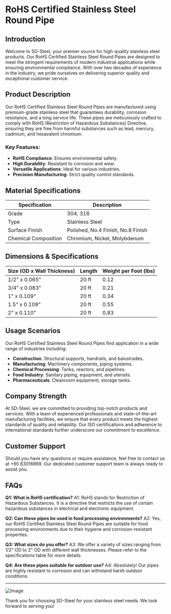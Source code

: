 # RoHS Certified Stainless Steel Round Pipe

## Introduction
Welcome to SD-Steel, your premier source for high-quality stainless steel products. Our RoHS Certified Stainless Steel Round Pipes are designed to meet the stringent requirements of modern industrial applications while ensuring environmental compliance. With over two decades of experience in the industry, we pride ourselves on delivering superior quality and exceptional customer service.

## Product Description
Our RoHS Certified Stainless Steel Round Pipes are manufactured using premium-grade stainless steel that guarantees durability, corrosion resistance, and a long service life. These pipes are meticulously crafted to comply with RoHS (Restriction of Hazardous Substances) Directive, ensuring they are free from harmful substances such as lead, mercury, cadmium, and hexavalent chromium.

### Key Features:
- **RoHS Compliance**: Ensures environmental safety.
- **High Durability**: Resistant to corrosion and wear.
- **Versatile Applications**: Ideal for various industries.
- **Precision Manufacturing**: Strict quality control standards.

## Material Specifications
| Specification | Description |
|---------------|-------------|
| Grade         | 304, 316    |
| Type          | Stainless Steel |
| Surface Finish | Polished, No.4 Finish, No.8 Finish |
| Chemical Composition | Chromium, Nickel, Molybdenum |

## Dimensions & Specifications
| Size (OD x Wall Thickness) | Length | Weight per Foot (lbs) |
|----------------------------|--------|-----------------------|
| 1/2" x 0.065"              | 20 ft   | 0.12                  |
| 3/4" x 0.083"              | 20 ft   | 0.21                  |
| 1" x 0.109"                | 20 ft   | 0.34                  |
| 1.5" x 0.109"              | 20 ft   | 0.55                  |
| 2" x 0.110"                | 20 ft   | 0.83                  |

## Usage Scenarios
Our RoHS Certified Stainless Steel Round Pipes find application in a wide range of industries including:
- **Construction**: Structural supports, handrails, and balustrades.
- **Manufacturing**: Machinery components, piping systems.
- **Chemical Processing**: Tanks, reactors, and pipelines.
- **Food Industry**: Sanitary piping, equipment, and utensils.
- **Pharmaceuticals**: Cleanroom equipment, storage tanks.

## Company Strength
At SD-Steel, we are committed to providing top-notch products and services. With a team of experienced professionals and state-of-the-art manufacturing facilities, we ensure that every product meets the highest standards of quality and reliability. Our ISO certifications and adherence to international standards further underscore our commitment to excellence.

## Customer Support
Should you have any questions or require assistance, feel free to contact us at +65 83016969. Our dedicated customer support team is always ready to assist you.

## FAQs
**Q1: What is RoHS certification?**
A1: RoHS stands for Restriction of Hazardous Substances. It is a directive that restricts the use of certain hazardous substances in electrical and electronic equipment.

**Q2: Can these pipes be used in food processing environments?**
A2: Yes, our RoHS Certified Stainless Steel Round Pipes are suitable for food processing environments due to their hygiene and corrosion-resistant properties.

**Q3: What sizes do you offer?**
A3: We offer a variety of sizes ranging from 1/2" OD to 2" OD with different wall thicknesses. Please refer to the specifications table for more details.

**Q4: Are these pipes suitable for outdoor use?**
A4: Absolutely! Our pipes are highly resistant to corrosion and can withstand harsh outdoor conditions.

---

![Image](https://github.com/user-attachments/assets/2567258e-e124-4816-932d-1809bd27ef0b)

Thank you for choosing SD-Steel for your stainless steel needs. We look forward to serving you!